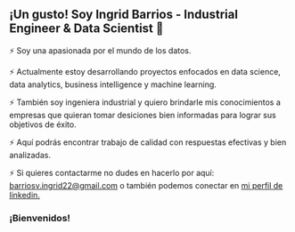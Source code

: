 ## ¡Un gusto! Soy Ingrid Barrios - Industrial Engineer & Data Scientist 👋

⚡ Soy una apasionada por el mundo de los datos. 

⚡ Actualmente estoy desarrollando proyectos enfocados en data science, data analytics, business intelligence y machine learning.

⚡ También soy ingeniera industrial y quiero brindarle mis conocimientos a empresas que quieran tomar desiciones bien informadas para lograr sus objetivos de éxito.

⚡ Aquí podrás encontrar trabajo de calidad con respuestas efectivas y bien analizadas.

⚡ Si quieres contactarme no dudes en hacerlo por aquí: barriosv.ingrid22@gmail.com o también podemos conectar en [mi perfil de linkedin.](https://www.linkedin.com/in/ingrid-barrios-v-dataing/)

### ¡Bienvenidos!


